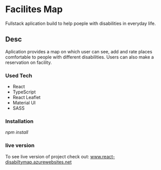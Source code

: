 # Facilites Map

Fullstack aplication build to help poeple with disabilities in everyday life.

## Desc

Aplication provides a map on which user can see, add and rate places comfortable to people with different disabilities. Users can also make a reservation on facility.

### Used Tech

- React
- TypeScript
- React Leaflet
- Material UI
- SASS

### Installation

_npm install_

### live version

To see live version of project check out: www.react-disabiltymap.azurewebsites.net
